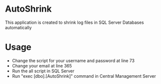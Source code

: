 # AutoShrink
This application is created to shrink log files in SQL Server Databases automatically

# Usage
- Change the script for your username and password at line 73  
- Change your email at line 365
- Run the all script in SQL Server  
- Run "exec [dbo].[AutoShrink]" command in Central Management Server  
